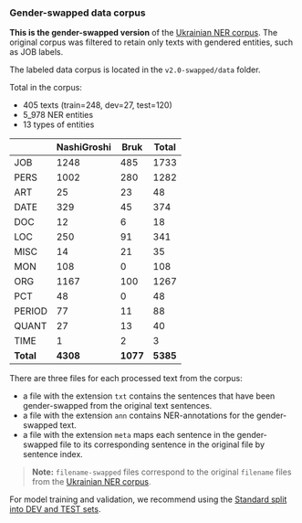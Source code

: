 ### Gender-swapped data corpus

**This is the gender-swapped version** of the [Ukrainian NER corpus](../v2.0/data).
The original corpus was filtered to retain only texts with gendered entities, such as JOB labels.

The labeled data corpus is located in the `v2.0-swapped/data` folder.

Total in the corpus:

- 405 texts (train=248, dev=27, test=120)
- 5_978 NER entities
- 13 types of entities

| | **NashiGroshi** | **Bruk** | **Total** |
|----------- |----------------- |---------- |----------- |
| JOB             | 1248              | 485      | 1733      |
| PERS            | 1002              | 280      | 1282      |
| ART             | 25                | 23       | 48        |
| DATE            | 329               | 45       | 374       |
| DOC             | 12                | 6        | 18        |
| LOC             | 250               | 91      | 341       |
| MISC            | 14                | 21       | 35        |
| MON             | 108               | 0        | 108       |
| ORG             | 1167              | 100      | 1267      |
| PCT             | 48                | 0        | 48        |
| PERIOD          | 77                | 11       | 88        |
| QUANT           | 27                | 13       | 40        |
| TIME            | 1                 | 2        | 3         |
| **Total**       | **4308**           | **1077**  | **5385**  |

There are three files for each processed text from the corpus:

- a file with the extension `txt` contains the sentences that have been gender-swapped from the original text sentences. 
- a file with the extension `ann` contains NER-annotations for the gender-swapped text.
- a file with the extension `meta` maps each sentence in the gender-swapped file to its corresponding sentence in the original file by sentence index.

> **Note:** `filename-swapped` files correspond to the original `filename` files from the [Ukrainian NER corpus](../v2.0/data).

For model training and validation, we recommend using the [Standard split into DEV and TEST sets](data/dev-test-split.txt).
